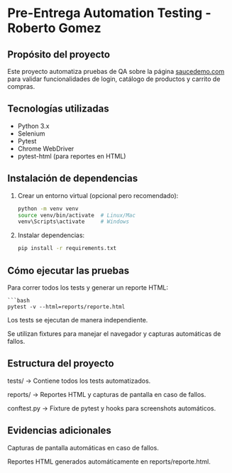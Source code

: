 # Pre-Entrega Automation Testing - Roberto Gomez

## Propósito del proyecto
Este proyecto automatiza pruebas de QA sobre la página [saucedemo.com](https://www.saucedemo.com/) para validar funcionalidades de login, catálogo de productos y carrito de compras.

## Tecnologías utilizadas
- Python 3.x
- Selenium
- Pytest
- Chrome WebDriver
- pytest-html (para reportes en HTML)

## Instalación de dependencias
1. Crear un entorno virtual (opcional pero recomendado):
    ```bash
   python -m venv venv
   source venv/bin/activate  # Linux/Mac
   venv\Scripts\activate     # Windows

2. Instalar dependencias:

    ```bash
    pip install -r requirements.txt

## Cómo ejecutar las pruebas
Para correr todos los tests y generar un reporte HTML:

    ```bash
    pytest -v --html=reports/reporte.html


Los tests se ejecutan de manera independiente.

Se utilizan fixtures para manejar el navegador y capturas automáticas de fallos.

## Estructura del proyecto

tests/ → Contiene todos los tests automatizados.

reports/ → Reportes HTML y capturas de pantalla en caso de fallos.

conftest.py → Fixture de pytest y hooks para screenshots automáticos.

## Evidencias adicionales

Capturas de pantalla automáticas en caso de fallos.

Reportes HTML generados automáticamente en reports/reporte.html.
